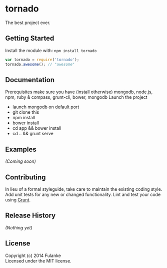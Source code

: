 # tornado

The best project ever.

## Getting Started
Install the module with: `npm install tornado`

```javascript
var tornado = require('tornado');
tornado.awesome(); // "awesome"
```

## Documentation
 Prerequisites
 make sure you have (install otherwise) mongodb, node.js, npm, ruby & compass, grunt-cli, bower, mongodb
 Launch the project
 * launch mongodb on default port
 * git clone this
 * npm install
 * bower install
 * cd app && bower install
 * cd .. && grunt serve

## Examples
_(Coming soon)_

## Contributing
In lieu of a formal styleguide, take care to maintain the existing coding style. Add unit tests for any new or changed functionality. Lint and test your code using [Grunt](http://gruntjs.com/).

## Release History
_(Nothing yet)_

## License
Copyright (c) 2014 Fulanke  
Licensed under the MIT license.
